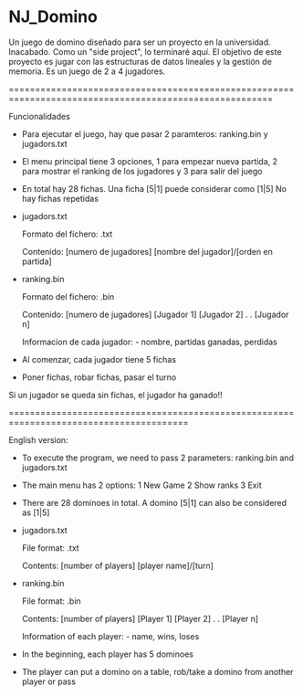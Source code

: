# NJ_Domino

Un juego de domino diseñado para ser un proyecto en la universidad. Inacabado.
Como un "side project", lo terminaré aquí. El objetivo de este proyecto es jugar con las estructuras de datos lineales y la
gestión de memoria. Es un juego de 2 a 4 jugadores.

========================================================================================================

Funcionalidades

- Para ejecutar el juego, hay que pasar 2 paramteros: ranking.bin y jugadors.txt
- El menu principal tiene 3 opciones, 1 para empezar nueva partida, 2 para mostrar el ranking de los jugadores y 3 para salir del juego
- En total hay 28 fichas. Una ficha [5|1] puede considerar como  [1|5]
  No hay fichas repetidas
- jugadors.txt

  Formato del fichero: .txt

  Contenido:
       [numero de jugadores]
       [nombre del jugador]/[orden en partida]
- ranking.bin
  
  Formato del fichero: .bin
  
  Contenido:
       [numero de jugadores]
       [Jugador 1]
       [Jugador 2]
          .
          .
       [Jugador n]
  
  Informacion de cada jugador: - nombre, partidas ganadas, perdidas
 
- Al comenzar, cada jugador tiene 5 fichas
- Poner fichas, robar fichas, pasar el turno

Si un jugador se queda sin fichas, el jugador ha ganado!!

========================================================================================

English version:

 - To execute the program, we need to pass 2 parameters: ranking.bin and jugadors.txt
 - The main menu has 2 options: 1 New Game 2 Show ranks 3 Exit
 - There are 28 dominoes in total. A domino [5|1] can also be considered as [1|5]
 - jugadors.txt

   File format: .txt

   Contents:
	[number of players]
	[player name]/[turn]

- ranking.bin

  File format: .bin

  Contents:
	[number of players]
	[Player 1]
	[Player 2]
	  .
	  .
	[Player n]

  Information of each player: - name, wins, loses

- In the beginning, each player has 5 dominoes
- The player can put a domino on a table, rob/take a domino from another player or pass